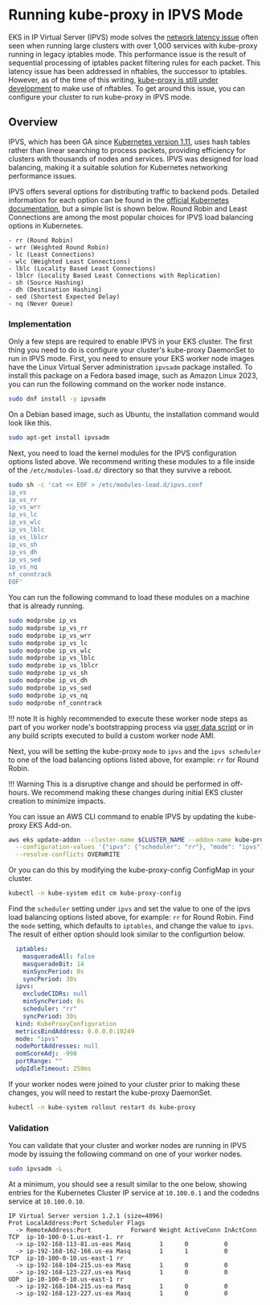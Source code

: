 # Running kube-proxy in IPVS Mode

EKS in IP Virtual Server (IPVS) mode solves the [network latency issue](https://aws.github.io/aws-eks-best-practices/reliability/docs/controlplane/#running-large-clusters) often seen when running large clusters with over 1,000 services with kube-proxy running in legacy iptables mode. This performance issue is the result of sequential processing of iptables packet filtering rules for each packet. This latency issue has been addressed in nftables, the successor to iptables. However, as of the time of this writing, [kube-proxy is still under development](https://kubernetes.io/docs/reference/networking/virtual-ips/#proxy-mode-nftables) to make use of nftables. To get around this issue, you can configure your cluster to run kube-proxy in IPVS mode.

## Overview

IPVS, which has been GA  since [Kubernetes version 1.11](https://kubernetes.io/blog/2018/07/09/ipvs-based-in-cluster-load-balancing-deep-dive/), uses hash tables rather than linear searching to process packets, providing efficiency for clusters with thousands of nodes and services. IPVS was designed for load balancing, making it a suitable solution for Kubernetes networking performance issues.

IPVS offers several options for distributing traffic to backend pods. Detailed information for each option can be found in the [official Kubernetes documentation](https://kubernetes.io/docs/reference/networking/virtual-ips/#proxy-mode-ipvs), but a simple list is shown below. Round Robin and Least Connections are among the most popular choices for IPVS load balancing options in Kubernetes.
```
- rr (Round Robin)
- wrr (Weighted Round Robin)
- lc (Least Connections)
- wlc (Weighted Least Connections)
- lblc (Locality Based Least Connections)
- lblcr (Locality Based Least Connections with Replication)
- sh (Source Hashing)
- dh (Destination Hashing)
- sed (Shortest Expected Delay)
- nq (Never Queue)
```

### Implementation

Only a few steps are required to enable IPVS in your EKS cluster. The first thing you need to do is configure your cluster's kube-proxy DaemonSet to run in IPVS mode. First, you need to ensure your EKS worker node images have the Linux Virtual Server administration `ipvsadm` package installed. To install this package on a Fedora based image, such as Amazon Linux 2023, you can run the following command on the worker node instance.
```bash
sudo dnf install -y ipvsadm
```
On a Debian based image, such as Ubuntu, the installation command would look like this.
```bash
sudo apt-get install ipvsadm
```

Next, you need to load the kernel modules for the IPVS configuration options listed above. We recommend writing these modules to a file inside of the `/etc/modules-load.d/` directory so that they survive a reboot.
```bash
sudo sh -c 'cat << EOF > /etc/modules-load.d/ipvs.conf
ip_vs
ip_vs_rr
ip_vs_wrr
ip_vs_lc
ip_vs_wlc
ip_vs_lblc
ip_vs_lblcr
ip_vs_sh
ip_vs_dh
ip_vs_sed
ip_vs_nq
nf_conntrack
EOF'
```
You can run the following command to load these modules on a machine that is already running.
```bash
sudo modprobe ip_vs 
sudo modprobe ip_vs_rr
sudo modprobe ip_vs_wrr
sudo modprobe ip_vs_lc
sudo modprobe ip_vs_wlc
sudo modprobe ip_vs_lblc
sudo modprobe ip_vs_lblcr
sudo modprobe ip_vs_sh
sudo modprobe ip_vs_dh
sudo modprobe ip_vs_sed
sudo modprobe ip_vs_nq
sudo modprobe nf_conntrack
```
!!! note
    It is highly recommended to execute these worker node steps as part of you worker node's bootstrapping process via [user data script](https://docs.aws.amazon.com/AWSEC2/latest/UserGuide/user-data.html) or in any build scripts executed to build a custom worker node AMI.

Next, you will be setting the kube-proxy `mode` to `ipvs` and the `ipvs scheduler` to one of the load balancing options listed above, for example: `rr` for Round Robin.

!!! Warning
    This is a disruptive change and should be performed in off-hours. We recommend making these changes during initial EKS cluster creation to minimize impacts.

You can issue an AWS CLI command to enable IPVS by updating the kube-proxy EKS Add-on.
```bash
aws eks update-addon --cluster-name $CLUSTER_NAME --addon-name kube-proxy \
  --configuration-values '{"ipvs": {"scheduler": "rr"}, "mode": "ipvs"}' \
  --resolve-conflicts OVERWRITE
```
Or you can do this by modifying the kube-proxy-config ConfigMap in your cluster.
```bash
kubectl -n kube-system edit cm kube-proxy-config
```
Find the `scheduler` setting under `ipvs` and set the value to one of the ipvs load balancing options listed above, for example: `rr` for Round Robin.
Find the `mode` setting, which defaults to `iptables`, and change the value to `ipvs`.
The result of either option should look similar to the configurtion below.
```yaml hl_lines="9,13"
  iptables:
    masqueradeAll: false
    masqueradeBit: 14
    minSyncPeriod: 0s
    syncPeriod: 30s
  ipvs:
    excludeCIDRs: null
    minSyncPeriod: 0s
    scheduler: "rr"
    syncPeriod: 30s
  kind: KubeProxyConfiguration
  metricsBindAddress: 0.0.0.0:10249
  mode: "ipvs"
  nodePortAddresses: null
  oomScoreAdj: -998
  portRange: ""
  udpIdleTimeout: 250ms
```

If your worker nodes were joined to your cluster prior to making these changes, you will need to restart the kube-proxy DaemonSet.
```bash
kubectl -n kube-system rollout restart ds kube-proxy
```

### Validation

You can validate that your cluster and worker nodes are running in IPVS mode by issuing the following command on one of your worker nodes.
```bash
sudo ipvsadm -L
```

At a minimum, you should see a result similar to the one below, showing entries for the Kubernetes Cluster IP service at `10.100.0.1` and the codedns service at `10.100.0.10`.
```hl_lines="4,7,10"
IP Virtual Server version 1.2.1 (size=4096)
Prot LocalAddress:Port Scheduler Flags
  -> RemoteAddress:Port           Forward Weight ActiveConn InActConn
TCP  ip-10-100-0-1.us-east-1. rr
  -> ip-192-168-113-81.us-eas Masq        1      0          0
  -> ip-192-168-162-166.us-ea Masq        1      1          0
TCP  ip-10-100-0-10.us-east-1 rr
  -> ip-192-168-104-215.us-ea Masq        1      0          0
  -> ip-192-168-123-227.us-ea Masq        1      0          0
UDP  ip-10-100-0-10.us-east-1 rr
  -> ip-192-168-104-215.us-ea Masq        1      0          0
  -> ip-192-168-123-227.us-ea Masq        1      0          0
```